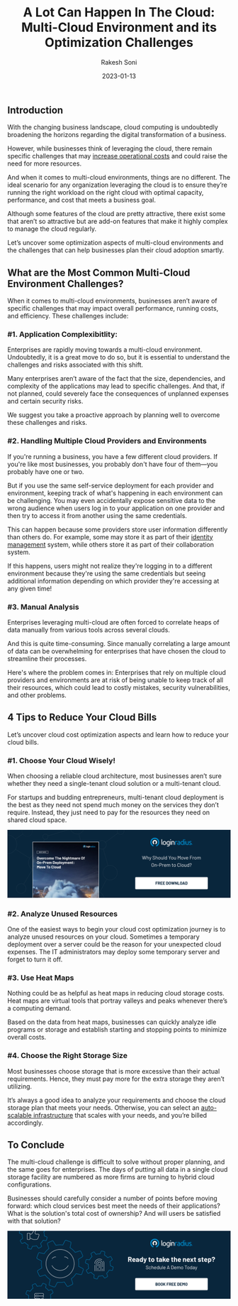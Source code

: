 ﻿---
title: "A Lot Can Happen In The Cloud: Multi-Cloud Environment and its Optimization Challenges"
date: "2023-01-13"
coverImage: "cloud-multi.jpg"
tags: ["multi cloud", cloud cost optimization", "on prem"]
author: "Rakesh Soni"
description: "Although some features of the cloud are pretty attractive, there exist some that aren’t so attractive but are add-on features that make it highly complex to manage the cloud regularly.  Let’s uncover some optimization aspects of multi-cloud environments and the challenges that can help businesses plan their cloud adoption smartly."
metatitle: "Multi-Cloud Environment and its Optimization Challenges"
metadescription: "Multi-cloud deployments are becoming the new normal for accelerating overall business growth. However, specific challenges linger. Read more."
---

## Introduction

With the changing business landscape, cloud computing is undoubtedly broadening the horizons regarding the digital transformation of a business. 

However, while businesses think of leveraging the cloud, there remain specific challenges that may [increase operational costs](https://blog.loginradius.com/growth/5-ways-reduce-cloud-cost-optimization/) and could raise the need for more resources. 

And when it comes to multi-cloud environments, things are no different. The ideal scenario for any organization leveraging the cloud is to ensure they’re running the right workload on the right cloud with optimal capacity, performance, and cost that meets a business goal. 

Although some features of the cloud are pretty attractive, there exist some that aren’t so attractive but are add-on features that make it highly complex to manage the cloud regularly.  

Let’s uncover some optimization aspects of multi-cloud environments and the challenges that can help businesses plan their cloud adoption smartly. 


## What are the Most Common Multi-Cloud Environment Challenges? 

When it comes to multi-cloud environments, businesses aren’t aware of specific challenges that may impact overall performance, running costs, and efficiency. These challenges include: 


### #1. Application Complexibitlity: 

Enterprises are rapidly moving towards a multi-cloud environment. Undoubtedly, it is a great move to do so, but it is essential to understand the challenges and risks associated with this shift.

Many enterprises aren’t aware of the fact that the size, dependencies, and complexity of the applications may lead to specific challenges. And that, if not planned, could severely face the consequences of unplanned expenses and certain security risks.

We suggest you take a proactive approach by planning well to overcome these challenges and risks. 


### #2. Handling Multiple Cloud Providers and Environments

If you're running a business, you have a few different cloud providers. If you're like most businesses, you probably don't have four of them—you probably have one or two.

But if you use the same self-service deployment for each provider and environment, keeping track of what's happening in each environment can be challenging. You may even accidentally expose sensitive data to the wrong audience when users log in to your application on one provider and then try to access it from another using the same credentials.

This can happen because some providers store user information differently than others do. For example, some may store it as part of their [identity management](https://blog.loginradius.com/identity/what-is-iam/) system, while others store it as part of their collaboration system. 

If this happens, users might not realize they're logging in to a different environment because they're using the same credentials but seeing additional information depending on which provider they're accessing at any given time!


### #3. Manual Analysis 

Enterprises leveraging multi-cloud are often forced to correlate heaps of data manually from various tools across several clouds. 

And this is quite time-consuming. Since manually correlating a large amount of data can be overwhelming for enterprises that have chosen the cloud to streamline their processes.

Here's where the problem comes in: Enterprises that rely on multiple cloud providers and environments are at risk of being unable to keep track of all their resources, which could lead to costly mistakes, security vulnerabilities, and other problems.


## 4 Tips to Reduce Your Cloud Bills

Let’s uncover cloud cost optimization aspects and learn how to reduce your cloud bills.


### #1. Choose Your Cloud Wisely!

When choosing a reliable cloud architecture, most businesses aren’t sure whether they need a single-tenant cloud solution or a multi-tenant cloud.

For startups and budding entrepreneurs, multi-tenant cloud deployment is the best as they need not spend much money on the services they don’t require. Instead, they just need to pay for the resources they need on shared cloud space.

[![wp-nightmare](wp-nightmare.png)](https://www.loginradius.com/resource/overcome-the-nightmare-of-on-prem-deployment-move-to-cloud/)


### #2. Analyze Unused Resources

One of the easiest ways to begin your cloud cost optimization journey is to analyze unused resources on your cloud. Sometimes a temporary deployment over a server could be the reason for your unexpected cloud expenses. The IT administrators may deploy some temporary server and forget to turn it off.


### #3. Use Heat Maps

Nothing could be as helpful as heat maps in reducing cloud storage costs. Heat maps are virtual tools that portray valleys and peaks whenever there’s a computing demand.

Based on the data from heat maps, businesses can quickly analyze idle programs or storage and establish starting and stopping points to minimize overall costs.


### #4. Choose the Right Storage Size

Most businesses choose storage that is more excessive than their actual requirements. Hence, they must pay more for the extra storage they aren’t utilizing.

It’s always a good idea to analyze your requirements and choose the cloud storage plan that meets your needs. Otherwise, you can select an [auto-scalable infrastructure](https://www.loginradius.com/scalability/) that scales with your needs, and you’re billed accordingly.


## To Conclude

The multi-cloud challenge is difficult to solve without proper planning, and the same goes for enterprises. The days of putting all data in a single cloud storage facility are numbered as more firms are turning to hybrid cloud configurations. 


Businesses should carefully consider a number of points before moving forward: which cloud services best meet the needs of their applications? What is the solution's total cost of ownership? And will users be satisfied with that solution?


[![book-a-demo-loginradius](../../assets/book-a-demo-loginradius.png)](https://www.loginradius.com/book-a-demo/)

